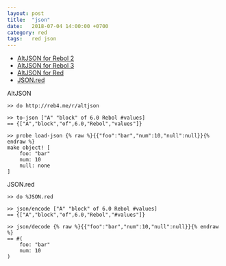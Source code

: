 ```yaml
---
layout: post
title:  "json"
date:   2018-07-04 14:00:00 +0700
category: red
tags:   red json
---
```


- [AltJSON for Rebol 2](http://reb4.me/r/altjson)
- [AltJSON for Rebol 3](http://reb4.me/r3/altjson)
- [AltJSON for Red](https://github.com/rgchris/Scripts/blob/master/red/altjson.red)
- [JSON.red](https://github.com/red/wallet/blob/master/libs/JSON.red)

AltJSON
```rebol
>> do http://reb4.me/r/altjson

>> to-json ["A" "block" of 6.0 Rebol #values]
== {["A","block","of",6.0,"Rebol","values"]}

>> probe load-json {% raw %}{{"foo":"bar","num":10,"null":null}}{% endraw %}
make object! [
    foo: "bar"
    num: 10
    null: none
]
```

JSON.red
```red
>> do %JSON.red

>> json/encode ["A" "block" of 6.0 Rebol #values]
== {["A","block","of",6.0,"Rebol","#values"]}

>> json/decode {% raw %}{{"foo":"bar","num":10,"null":null}}{% endraw %}
== #(
    foo: "bar"
    num: 10
)
```
